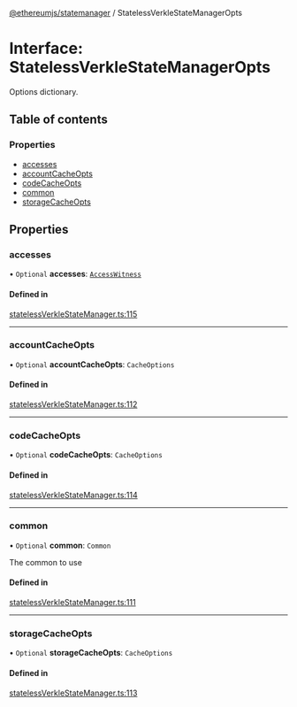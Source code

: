 [@ethereumjs/statemanager](../README.md) / StatelessVerkleStateManagerOpts

# Interface: StatelessVerkleStateManagerOpts

Options dictionary.

## Table of contents

### Properties

- [accesses](StatelessVerkleStateManagerOpts.md#accesses)
- [accountCacheOpts](StatelessVerkleStateManagerOpts.md#accountcacheopts)
- [codeCacheOpts](StatelessVerkleStateManagerOpts.md#codecacheopts)
- [common](StatelessVerkleStateManagerOpts.md#common)
- [storageCacheOpts](StatelessVerkleStateManagerOpts.md#storagecacheopts)

## Properties

### accesses

• `Optional` **accesses**: [`AccessWitness`](../classes/AccessWitness.md)

#### Defined in

[statelessVerkleStateManager.ts:115](https://github.com/ethereumjs/ethereumjs-monorepo/blob/master/packages/statemanager/src/statelessVerkleStateManager.ts#L115)

___

### accountCacheOpts

• `Optional` **accountCacheOpts**: `CacheOptions`

#### Defined in

[statelessVerkleStateManager.ts:112](https://github.com/ethereumjs/ethereumjs-monorepo/blob/master/packages/statemanager/src/statelessVerkleStateManager.ts#L112)

___

### codeCacheOpts

• `Optional` **codeCacheOpts**: `CacheOptions`

#### Defined in

[statelessVerkleStateManager.ts:114](https://github.com/ethereumjs/ethereumjs-monorepo/blob/master/packages/statemanager/src/statelessVerkleStateManager.ts#L114)

___

### common

• `Optional` **common**: `Common`

The common to use

#### Defined in

[statelessVerkleStateManager.ts:111](https://github.com/ethereumjs/ethereumjs-monorepo/blob/master/packages/statemanager/src/statelessVerkleStateManager.ts#L111)

___

### storageCacheOpts

• `Optional` **storageCacheOpts**: `CacheOptions`

#### Defined in

[statelessVerkleStateManager.ts:113](https://github.com/ethereumjs/ethereumjs-monorepo/blob/master/packages/statemanager/src/statelessVerkleStateManager.ts#L113)
